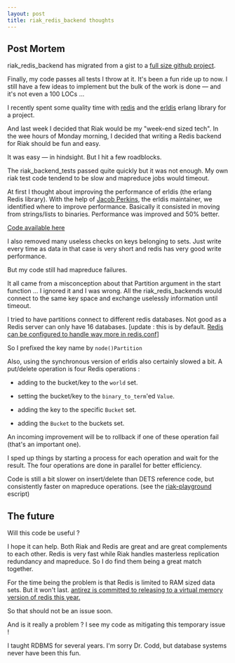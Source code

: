 ```yaml
---
layout: post
title: riak_redis_backend thoughts
---
```

<h2>Post Mortem</h2>

riak_redis_backend has migrated from a gist to a <a href="http://github.com/cstar/riak_redis_backend">full size github project</a>.

Finally, my code passes all tests I throw at it. It's been a fun ride up to now. I still have a few ideas to implement but the bulk of the work is done — and it's not even a 100 LOCs ...

I recently spent some quality time with <a href="http://code.google.com/p/redis/">redis</a> and the <a href="http://bitbucket.org/japerk/erldis/">erldis</a> erlang library for a project.

And last week I decided that Riak would be my "week-end sized tech". In the wee hours of Monday morning, I decided that writing a Redis backend for Riak should be fun and easy.

It was easy — in hindsight. But I hit a few roadblocks.

The riak_backend_tests passed quite quickly but it was not enough. My own riak test code tendend to be slow and mapreduce jobs would timeout.

At first I thought about improving the performance of erldis (the erlang Redis library). With the help of <a href="http://streamhacker.com/">Jacob Perkins</a>, the erldis maintainer, we identified where to improve performance. Basically it consisted in moving from strings/lists to binaries. Performance was improved and 50% better.

<a href="http://github.com/cstar/erldis/tree/binaries">Code available here</a>

I also removed many useless checks on keys belonging to sets. Just write every time as data in that case is very short and redis has very good write performance.

But my code still had mapreduce failures.


It all came from a misconception about that Partition argument in the start function ... I ignored it and I was wrong. All the riak_redis_backends would connect to the same key space and exchange uselessly information until timeout.

I tried to have partitions connect to different redis databases. Not good as a Redis server can only have 16 databases. [update : this is by default. <a href="http://twitter.com/antirez/status/7090743024">Redis can be configured to handle way more in redis.conf</a>]

So I prefixed the key name by <code>node()Partition</code>

Also, using the synchronous version of erldis also certainly slowed a bit. A put/delete operation is four Redis operations :
   
  - adding to the bucket/key to the <code>world</code> set.

  - setting the bucket/key to the <code>binary_to_term</code>'ed <code>Value</code>.

  - adding the key to the specific <code>Bucket</code> set.

  - adding the <code>Bucket</code> to the buckets set.

An incoming improvement will be to rollback if one of these operation fail (that's an important one).

I sped up things by starting a process for each operation and wait for the result. The four operations are done in parallel for better efficiency.

Code is still a bit slower on insert/delete than DETS reference code, but consistently faster on mapreduce operations. (see the <a href="http://github.com/cstar/riak_redis_backend/blob/master/riak-playground">riak-playground</a> escript)

<h2>The future</h2>

Will this code be useful ?

I hope it can help. Both Riak and Redis are great and are great complements to each other. Redis is very fast while Riak handles masterless replication redundancy and mapreduce. So I do find them being a great match together.

For the time being the problem is that Redis is limited to RAM sized data sets. But it won't last. <a href="http://antirez.com/post/one-year-of-redis.html">antirez is committed to releasing to a virtual memory version of redis this year.</a>

So that should not be an issue soon.

And is it really a problem ? I see my code as mitigating this temporary issue !

I taught RDBMS for several years. I'm sorry Dr. Codd, but database systems never have been this fun.      
